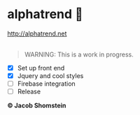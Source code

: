# alphatrend :shit:
http://alphatrend.net <br>
<br>

> WARNING: This is a work in progress.

- [x] Set up front end
- [x] Jquery and cool styles
- [ ] Firebase integration
- [ ] Release

**:copyright: Jacob Shomstein** <br>
